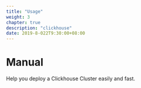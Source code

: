 ```yaml
---
title: "Usage"
weight: 3
chapter: true
description: "clickhouse"
date: 2019-8-022T9:30:00+08:00
---
```


# Manual

Help you deploy a Clickhouse Cluster easily and fast.
